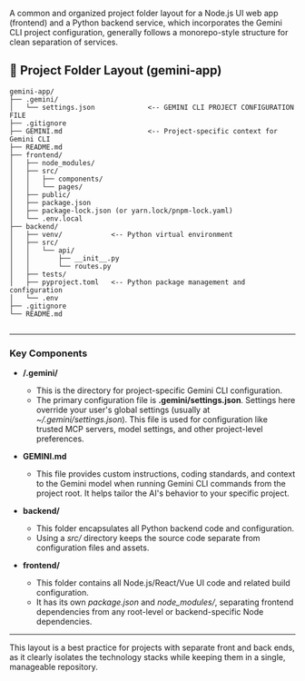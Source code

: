 
A common and organized project folder layout for a Node.js UI web app (frontend) and a Python backend service, which incorporates the Gemini CLI project configuration, generally follows a monorepo-style structure for clean separation of services.

## 📁 Project Folder Layout (gemini-app)

```
gemini-app/
├── .gemini/
│   └── settings.json             <-- GEMINI CLI PROJECT CONFIGURATION FILE
├── .gitignore
├── GEMINI.md                     <-- Project-specific context for Gemini CLI
├── README.md
├── frontend/
│   ├── node_modules/
│   ├── src/
│   │   ├── components/
│   │   └── pages/
│   ├── public/
│   ├── package.json
│   ├── package-lock.json (or yarn.lock/pnpm-lock.yaml)
│   └── .env.local
├── backend/
│   ├── venv/            <-- Python virtual environment
│   ├── src/
│   │   └── api/
│   │       ├── __init__.py
│   │       └── routes.py
│   ├── tests/
│   ├── pyproject.toml   <-- Python package management and configuration
│   └── .env
├── .gitignore
└── README.md


```

-----

### Key Components

  * **/.gemini/**

      * This is the directory for project-specific Gemini CLI configuration.
      * The primary configuration file is **.gemini/settings.json**. Settings here override your user's global settings (usually at *\~/.gemini/settings.json*). This file is used for configuration like trusted MCP servers, model settings, and other project-level preferences.

  * **GEMINI.md**

      * This file provides custom instructions, coding standards, and context to the Gemini model when running Gemini CLI commands from the project root. It helps tailor the AI's behavior to your specific project.

  * **backend/**

      * This folder encapsulates all Python backend code and configuration.
      * Using a *src/* directory keeps the source code separate from configuration files and assets.

  * **frontend/**

      * This folder contains all Node.js/React/Vue UI code and related build configuration.
      * It has its own *package.json* and *node\_modules/*, separating frontend dependencies from any root-level or backend-specific Node dependencies.

-----

This layout is a best practice for projects with separate front and back ends, as it clearly isolates the technology stacks while keeping them in a single, manageable repository.
